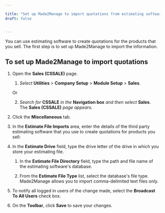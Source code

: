 ```yaml
---

title: "Set up Made2Manage to import quotations from estimating software"
draft: false


---
```


You can use estimating software to create quotations for the products that you sell. The first step is to set up Made2Manage to import the information.

## To set up Made2Manage to import quotations

1.  Open the **Sales (CSSALE)** page.

    1.  *Select* **Utilities** > **Company Setup** > **Module Setup** > **Sales**.

    Or

    2.  *Search for* **CSSALE** *in the* **Navigation box** *and then select* **Sales**. <br> The **Sales (CSSALE)** *page appears.*

2.  Click the **Miscellaneous** tab.

3.  In the **Estimate File Imports** area, enter the details of the third party estimating software that you use to create quotations for products you sell:

4.  In the **Estimate Drive** field, type the drive letter of the drive in which you store your estimating file.
    1.  In the **Estimate File Directory** field, type the path and file name of the estimating software's database.

    2.  From the **Estimate File Type** list, select the database's file type. Made2Manage allows you to import comma-delimited text files only.

2.  To notify all logged in users of the change made, select the **Broadcast To All Users** check box.

3.  On the **Toolbar**, click **Save** to save your changes.